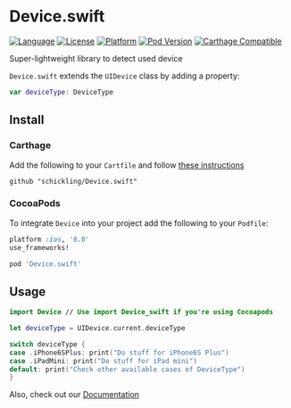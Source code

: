 # Device.swift

[![Language][lang-image]][lang-url]
[![License][license-image]][license-url]
[![Platform][platform-image]][cocoapod-url]
[![Pod Version][pod-version-image]][cocoapod-url]
[![Carthage Compatible][carthage-image]][carthage-url]

Super-lightweight library to detect used device

`Device.swift` extends the `UIDevice` class by adding a property:

```swift
var deviceType: DeviceType
```

## Install

### Carthage

Add the following to your `Cartfile` and follow [these instructions](https://github.com/Carthage/Carthage#adding-frameworks-to-an-application)

```
github "schickling/Device.swift"
```

### CocoaPods

To integrate `Device` into your project add the following to your `Podfile`:

```ruby
platform :ios, '8.0'
use_frameworks!

pod 'Device.swift'
```


## Usage

```swift
import Device // Use import Device_swift if you're using Cocoapods

let deviceType = UIDevice.current.deviceType

switch deviceType {
case .iPhone6SPlus: print("Do stuff for iPhone6S Plus")
case .iPadMini: print("Do stuff for iPad mini")
default: print("Check other available cases of DeviceType")
}
```

Also, check out our [Documentation][docs-url]



[carthage-image]: https://img.shields.io/badge/Carthage-compatible-4BC51D.svg
[docs-image]: https://img.shields.io/cocoapods/metrics/doc-percent/Device.swift.svg
[lang-image]: https://img.shields.io/badge/swift-3.0-orange.svg
[license-image]: https://img.shields.io/github/license/schickling/Device.swift.svg
[platform-image]: https://img.shields.io/cocoapods/p/Device.swift.svg
[pod-version-image]: https://img.shields.io/cocoapods/v/Device.swift.svg


[carthage-url]: https://github.com/Carthage/Carthage
[cocoapod-url]: http://cocoapods.org/pods/Device.swift
[docs-url]: http://cocoadocs.org/docsets/Device.swift
[homepage-url]: https://github.com/schickling/Device.swift.svg
[lang-url]: https://swift.org/
[license-url]: LICENSE
